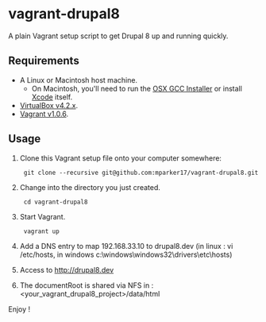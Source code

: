 # vagrant-drupal8 #

A plain Vagrant setup script to get Drupal 8 up and running quickly.

## Requirements ##

* A Linux or Macintosh host machine.
    * On Macintosh, you'll need to run the [OSX GCC Installer][osx-gcc-installer] or install [Xcode][xcode] itself.
* [VirtualBox v4.2.x][virtualbox].
* [Vagrant v1.0.6][vagrant].

[osx-gcc-installer]: https://github.com/kennethreitz/osx-gcc-installer
[xcode]: https://developer.apple.com/technologies/mac/#xcode
[virtualbox]: https://www.virtualbox.org/
[vagrant]: http://www.vagrantup.com/

## Usage ##

1. Clone this Vagrant setup file onto your computer somewhere:

        git clone --recursive git@github.com:mparker17/vagrant-drupal8.git

2. Change into the directory you just created.

        cd vagrant-drupal8

3. Start Vagrant.

        vagrant up

4. Add a DNS entry to map 192.168.33.10 to drupal8.dev (in linux : vi /etc/hosts, in windows c:\windows\windows32\drivers\etc\hosts)

5. Access to http://drupal8.dev

6. The documentRoot is shared via NFS in : <your_vagrant_drupal8_project>/data/html

Enjoy !

